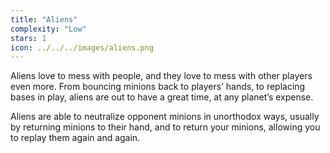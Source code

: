 ```yaml
---
title: "Aliens"
complexity: "Low"
stars: 1
icon: ../../../images/aliens.png
---
```


Aliens love to mess with people, and they love to mess with other players even more. From bouncing minions back to players’ hands, to replacing bases in play, aliens are out to have a great time, at any planet’s expense.

Aliens are able to neutralize opponent minions in unorthodox ways, usually by returning minions to their hand, and to return your minions, allowing you to replay them again and again.
